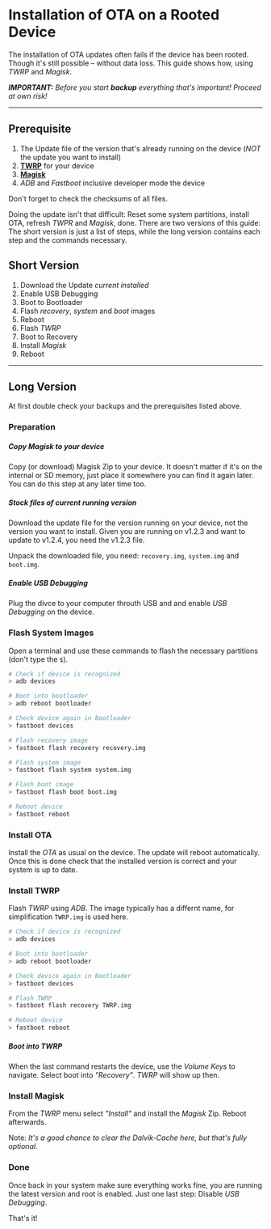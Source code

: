 # Installation of OTA on a Rooted Device

The installation of OTA updates often fails if the device has been rooted. Though it's still possible – without data loss. This guide shows how, using *TWRP* and *Magisk*.

***IMPORTANT:** Before you start **backup** everything that's important! Proceed at own risk!*

-------------------------------------

## Prerequisite

1. The Update file of the version that's already running on the device (*NOT* the update you want to install)
1. [**TWRP**](https://twrp.me/) for your device
1. [**Magisk**](https://forum.xda-developers.com/apps/magisk/official-magisk-v7-universal-systemless-t3473445)
1. *ADB* and *Fastboot* inclusive developer mode the device

Don't forget to check the checksums of all files.

Doing the update isn't that difficult: Reset some system partitions, install OTA, refresh *TWPR* and *Magisk*, done. There are two versions of this guide: The short version is just a list of steps, while the long version contains each step and the commands necessary.


## Short Version

1. Download the Update *current installed*
1. Enable USB Debugging
1. Boot to Bootloader
1. Flash *recovery*, *system* and *boot* images
1. Reboot
1. Flash *TWRP*
1. Boot to Recovery
1. Install *Magisk*
1. Reboot


-------------------------------------

## Long Version

At first double check your backups and the prerequisites listed above. 


### Preparation

##### Copy Magisk to your device

Copy (or download) Magisk Zip to your device. It doesn't matter if it's on the internal or SD memory, just place it somewhere you can find it again later. You can do this step at any later time too.


##### Stock files of current running version

Download the update file for the version running on your device, not the version you want to install. Given you are running on v1.2.3 and want to update to v1.2.4, you need the v1.2.3 file. 

Unpack the downloaded file, you need: `recovery.img`, `system.img` and `boot.img`.

##### Enable USB Debugging

Plug the divce to your computer throuth USB and and enable *USB Debugging* on the device.


### Flash System Images

Open a terminal and use these commands to flash the necessary partitions (don't type the `$`).

```sh
# Check if device is recognized
> adb devices

# Boot into bootloader
> adb reboot bootloader

# Check device again in Bootloader
> fastboot devices

# Flash recovery image
> fastboot flash recovery recovery.img

# Flash system image
> fastboot flash system system.img

# Flash boot image
> fastboot flash boot boot.img

# Reboot device
> fastboot reboot
```

### Install OTA

Install the *OTA* as usual on the device. The update will reboot automatically. Once this is done check that the installed version is correct and your system is up to date.


### Install TWRP

Flash *TWRP* using *ADB*. The image typically has a differnt name, for simplification `TWRP.img` is used here.

```sh
# Check if device is recognized
> adb devices

# Boot into bootloader
> adb reboot bootloader

# Check device again in Bootloader
> fastboot devices

# Flash TWRP
> fastboot flash recovery TWRP.img

# Reboot device
> fastboot reboot
```

##### Boot into TWRP

When the last command restarts the device, use the *Volume Keys* to navigate. Select boot into *"Recovery"*. *TWRP* will show up then.


### Install Magisk

From the *TWRP* menu select *"Install"* and install the *Magisk* Zip. Reboot afterwards.

Note: *It's a good chance to clear the *Dalvik-Cache* here, but that's fully optional.*


### Done

Once back in your system make sure everything works fine, you are running the latest version and root is enabled. Just one last step: Disable *USB Debugging*.

That's it!
